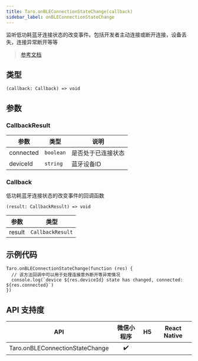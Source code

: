 ```yaml
---
title: Taro.onBLEConnectionStateChange(callback)
sidebar_label: onBLEConnectionStateChange
---
```


监听低功耗蓝牙连接状态的改变事件。包括开发者主动连接或断开连接，设备丢失，连接异常断开等等

> [参考文档](https://developers.weixin.qq.com/miniprogram/dev/api/device/bluetooth-ble/wx.onBLEConnectionStateChange.html)

## 类型

```tsx
(callback: Callback) => void
```

## 参数

### CallbackResult

<table>
  <thead>
    <tr>
      <th>参数</th>
      <th>类型</th>
      <th>说明</th>
    </tr>
  </thead>
  <tbody>
    <tr>
      <td>connected</td>
      <td><code>boolean</code></td>
      <td>是否处于已连接状态</td>
    </tr>
    <tr>
      <td>deviceId</td>
      <td><code>string</code></td>
      <td>蓝牙设备ID</td>
    </tr>
  </tbody>
</table>

### Callback

低功耗蓝牙连接状态的改变事件的回调函数

```tsx
(result: CallbackResult) => void
```

<table>
  <thead>
    <tr>
      <th>参数</th>
      <th>类型</th>
    </tr>
  </thead>
  <tbody>
    <tr>
      <td>result</td>
      <td><code>CallbackResult</code></td>
    </tr>
  </tbody>
</table>

## 示例代码

```tsx
Taro.onBLEConnectionStateChange(function (res) {
  // 该方法回调中可以用于处理连接意外断开等异常情况
  console.log(`device ${res.deviceId} state has changed, connected: ${res.connected}`)
})
```

## API 支持度

|               API               | 微信小程序 | H5 | React Native |
|:-------------------------------:|:-----:|:--:|:------------:|
| Taro.onBLEConnectionStateChange |  ✔️   |    |              |
